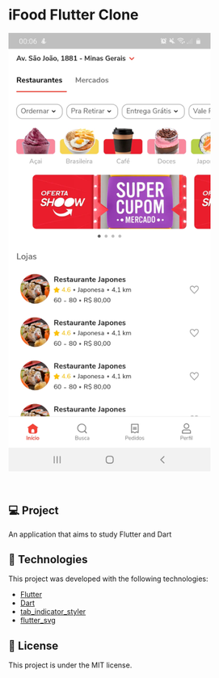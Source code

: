 # iFood Flutter Clone

<p>
  <img width="400" alt="" src="assets/screen.jpg">
</p>

<br/>

## 💻 Project

An application that aims to study Flutter and Dart

## 🚀 Technologies

This project was developed with the following technologies:

- [Flutter](https://flutter.dev/)
- [Dart](https://dart.dev/)
- [tab_indicator_styler](https://pub.dev/packages/tab_indicator_styler)
- [flutter_svg](https://pub.dev/packages/flutter_svg)



## 📄 License

This project is under the MIT license.
